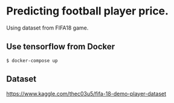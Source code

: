 # Predicting football player price.
Using dataset from FIFA18 game.

## Use tensorflow from Docker
```
$ docker-compose up
```

## Dataset
https://www.kaggle.com/thec03u5/fifa-18-demo-player-dataset
